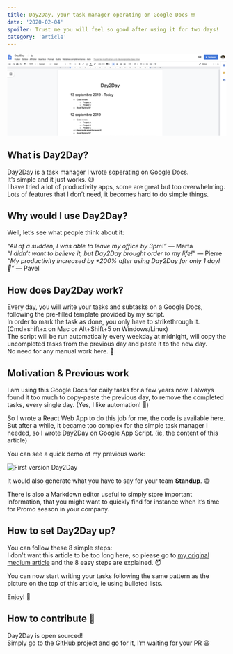 ```yaml
---
title: Day2Day, your task manager operating on Google Docs 🤓
date: '2020-02-04'
spoiler: Trust me you will feel so good after using it for two days!
category: 'article'
---
```


![Day2Day](./day2day.png)

## What is Day2Day?

Day2Day is a task manager I wrote soperating on Google Docs.  
It’s simple and it just works. 😃  
I have tried a lot of productivity apps, some are great but too overwhelming. Lots of features that I don’t need, it becomes hard to do simple things.

## Why would I use Day2Day?

Well, let’s see what people think about it:

_“All of a sudden, I was able to leave my office by 3pm!”_ — Marta  
_“I didn’t want to believe it, but Day2Day brought order to my life!”_ — Pierre  
_“My productivity increased by +200% after using Day2Day for only 1 day! 🤯”_ — Pavel  

## How does Day2Day work?

Every day, you will write your tasks and subtasks on a Google Docs, following the pre-filled template provided by my script.  
In order to mark the task as done, you only have to strikethrough it. (Cmd+shift+x on Mac or Alt+Shift+5 on Windows/Linux)  
The script will be run automatically every weekday at midnight, will copy the uncompleted tasks from the previous day and paste it to the new day.  
No need for any manual work here. 🥳

## Motivation & Previous work

I am using this Google Docs for daily tasks for a few years now. I always found it too much to copy-paste the previous day, to remove the completed tasks, every single day. (Yes, I like automation! 🤖)  

So I wrote a React Web App to do this job for me, the code is available here. But after a while, it became too complex for the simple task manager I needed, so I wrote Day2Day on Google App Script. (ie, the content of this article)  

You can see a quick demo of my previous work:

![First version Day2Day](./day2day_gif.gif)

It would also generate what you have to say for your team **Standup**. 😅

There is also a Markdown editor useful to simply store important information, that you might want to quickly find for instance when it’s time for Promo season in your company.

## How to set Day2Day up?
You can follow these 8 simple steps:  
I don't want this article to be too long here, so please go to [my original medium article](https://medium.com/@papay0/day2day-task-manager-operating-on-google-docs-bca099d75e45) and the 8 easy steps are explained. 😈

You can now start writing your tasks following the same pattern as the picture on the top of this article, ie using bulleted lists.

Enjoy! 🥳

## How to contribute 🤩
Day2Day is open sourced!  
Simply go to the [GitHub project](https://github.com/papay0/Day2Day) and go for it, I’m waiting for your PR 😃
